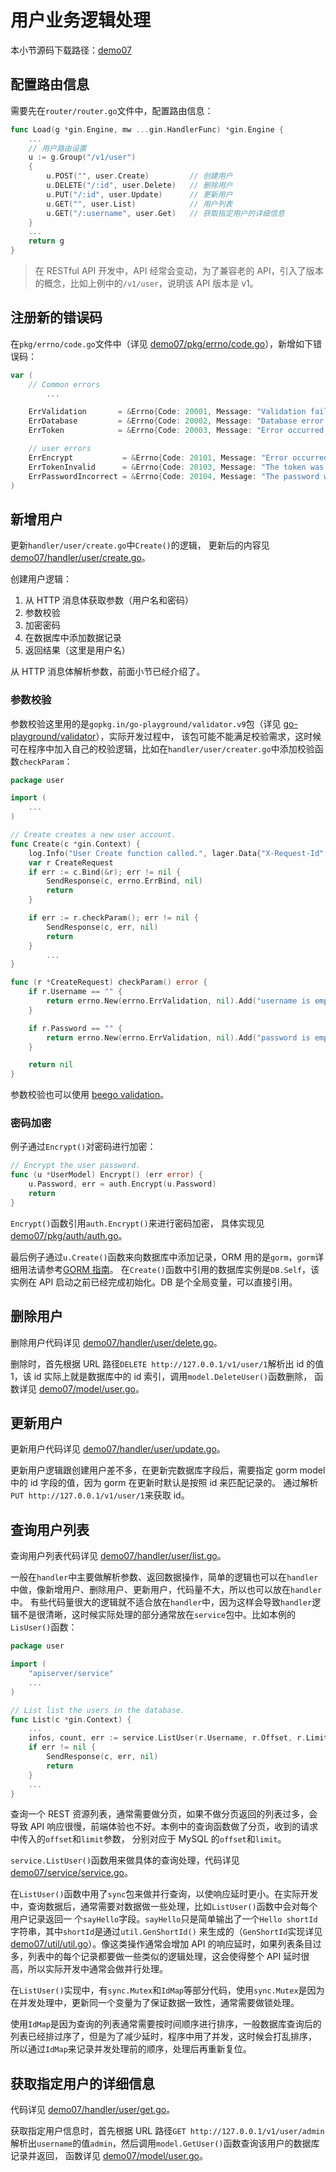 # 用户业务逻辑处理
本小节源码下载路径：[demo07](https://github.com/lexkong/apiserver_demos/tree/master/demo07)

## 配置路由信息
需要先在`router/router.go`文件中，配置路由信息：
```go
func Load(g *gin.Engine, mw ...gin.HandlerFunc) *gin.Engine {
    ...
	// 用户路由设置
	u := g.Group("/v1/user")
	{
		u.POST("", user.Create)         // 创建用户
		u.DELETE("/:id", user.Delete)   // 删除用户
		u.PUT("/:id", user.Update)      // 更新用户
		u.GET("", user.List)            // 用户列表
		u.GET("/:username", user.Get)   // 获取指定用户的详细信息
	}
    ...
	return g
}
```

> 在 RESTful API 开发中，API 经常会变动，为了兼容老的 API，引入了版本的概念，比如上例中的`/v1/user`，说明该 API 版本是 v1。

## 注册新的错误码
在`pkg/errno/code.go`文件中（详见 [demo07/pkg/errno/code.go](https://github.com/lexkong/apiserver_demos/blob/master/demo07/pkg/errno/code.go)），新增如下错误码：
```go
var (
	// Common errors
        ...

	ErrValidation       = &Errno{Code: 20001, Message: "Validation failed."}
	ErrDatabase         = &Errno{Code: 20002, Message: "Database error."}
	ErrToken            = &Errno{Code: 20003, Message: "Error occurred while signing the JSON web token."}

	// user errors
	ErrEncrypt           = &Errno{Code: 20101, Message: "Error occurred while encrypting the user password."}
	ErrTokenInvalid      = &Errno{Code: 20103, Message: "The token was invalid."}
	ErrPasswordIncorrect = &Errno{Code: 20104, Message: "The password was incorrect."}
)
```

## 新增用户
更新`handler/user/create.go`中`Create()`的逻辑，
更新后的内容见 [demo07/handler/user/create.go](https://github.com/lexkong/apiserver_demos/blob/master/demo07/handler/user/create.go)。

创建用户逻辑：
1. 从 HTTP 消息体获取参数（用户名和密码）
2. 参数校验
3. 加密密码
4. 在数据库中添加数据记录
5. 返回结果（这里是用户名）

从 HTTP 消息体解析参数，前面小节已经介绍了。

### 参数校验
参数校验这里用的是`gopkg.in/go-playground/validator.v9`包（详见 [go-playground/validator](https://github.com/go-playground/validator)），实际开发过程中，
该包可能不能满足校验需求，这时候可在程序中加入自己的校验逻辑，比如在`handler/user/creater.go`中添加校验函数`checkParam`：
```go
package user

import (
    ...
)

// Create creates a new user account.
func Create(c *gin.Context) {
	log.Info("User Create function called.", lager.Data{"X-Request-Id": util.GetReqID(c)})
	var r CreateRequest
	if err := c.Bind(&r); err != nil {
		SendResponse(c, errno.ErrBind, nil)
		return
	}

	if err := r.checkParam(); err != nil {
		SendResponse(c, err, nil)
		return
	}
        ...
}

func (r *CreateRequest) checkParam() error {
	if r.Username == "" {
		return errno.New(errno.ErrValidation, nil).Add("username is empty.")
	}

	if r.Password == "" {
		return errno.New(errno.ErrValidation, nil).Add("password is empty.")
	}

	return nil
}
```
参数校验也可以使用 [beego validation](https://beego.me/docs/mvc/controller/validation.md)。

### 密码加密
例子通过`Encrypt()`对密码进行加密：
```go
// Encrypt the user password.
func (u *UserModel) Encrypt() (err error) {
    u.Password, err = auth.Encrypt(u.Password)
    return
}
```
`Encrypt()`函数引用`auth.Encrypt()`来进行密码加密，
具体实现见 [demo07/pkg/auth/auth.go](https://github.com/lexkong/apiserver_demos/blob/master/demo07/pkg/auth/auth.go)。

最后例子通过`u.Create()`函数来向数据库中添加记录，ORM 用的是`gorm`，`gorm`详细用法请参考[GORM 指南](http://gorm.io/)。
在`Create()`函数中引用的数据库实例是`DB.Self`，该实例在 API 启动之前已经完成初始化。DB 是个全局变量，可以直接引用。

## 删除用户
删除用户代码详见 [demo07/handler/user/delete.go](https://github.com/lexkong/apiserver_demos/blob/master/demo07/handler/user/delete.go)。

删除时，首先根据 URL 路径`DELETE http://127.0.0.1/v1/user/1`解析出 id 的值 1，该 id 实际上就是数据库中的 id 索引，调用`model.DeleteUser()`函数删除，
函数详见 [demo07/model/user.go](https://github.com/lexkong/apiserver_demos/blob/master/demo07/model/user.go)。

## 更新用户
更新用户代码详见 [demo07/handler/user/update.go](https://github.com/lexkong/apiserver_demos/blob/master/demo07/handler/user/update.go)。

更新用户逻辑跟创建用户差不多，在更新完数据库字段后，需要指定 gorm model 中的 id 字段的值，因为 gorm 在更新时默认是按照 id 来匹配记录的。
通过解析 `PUT http://127.0.0.1/v1/user/1`来获取 id。

## 查询用户列表
查询用户列表代码详见 [demo07/handler/user/list.go](https://github.com/lexkong/apiserver_demos/blob/master/demo07/handler/user/list.go)。

一般在`handler`中主要做解析参数、返回数据操作，简单的逻辑也可以在`handler`中做，像新增用户、删除用户、更新用户，代码量不大，所以也可以放在`handler`中。
有些代码量很大的逻辑就不适合放在`handler`中，因为这样会导致`handler`逻辑不是很清晰，这时候实际处理的部分通常放在`service`包中。比如本例的`LisUser()`函数：
```go
package user

import (
    "apiserver/service"
    ...
)

// List list the users in the database.
func List(c *gin.Context) {
    ...
    infos, count, err := service.ListUser(r.Username, r.Offset, r.Limit)
    if err != nil {
        SendResponse(c, err, nil)
        return
    }
    ...
}
```
查询一个 REST 资源列表，通常需要做分页，如果不做分页返回的列表过多，会导致 API 响应很慢，前端体验也不好。本例中的查询函数做了分页，收到的请求中传入的`offset`和`limit`参数，
分别对应于 MySQL 的`offset`和`limit`。

`service.ListUser()`函数用来做具体的查询处理，代码详见 [demo07/service/service.go](https://github.com/lexkong/apiserver_demos/blob/master/demo07/service/service.go)。

在`ListUser()`函数中用了`sync`包来做并行查询，以使响应延时更小。在实际开发中，查询数据后，通常需要对数据做一些处理，比如`ListUser()`函数中会对每个用户记录返回一
个`sayHello`字段。`sayHello`只是简单输出了一个`Hello shortId`字符串，其中`shortId`是通过`util.GenShortId()`
来生成的（`GenShortId`实现详见 [demo07/util/util.go](https://github.com/lexkong/apiserver_demos/blob/master/demo07/util/util.go)）。像这类操作通常会增加 API
的响应延时，如果列表条目过多，列表中的每个记录都要做一些类似的逻辑处理，这会使得整个 API 延时很高，所以实际开发中通常会做并行处理。

在`ListUser()`实现中，有`sync.Mutex`和`IdMap`等部分代码，使用`sync.Mutex`是因为在并发处理中，更新同一个变量为了保证数据一致性，通常需要做锁处理。

使用`IdMap`是因为查询的列表通常需要按时间顺序进行排序，一般数据库查询后的列表已经排过序了，但是为了减少延时，程序中用了并发，这时候会打乱排序，
所以通过`IdMap`来记录并发处理前的顺序，处理后再重新复位。

## 获取指定用户的详细信息
代码详见 [demo07/handler/user/get.go](https://github.com/lexkong/apiserver_demos/blob/master/demo07/handler/user/get.go)。

获取指定用户信息时，首先根据 URL 路径`GET http://127.0.0.1/v1/user/admin`解析出`username`的值`admin`，然后调用`model.GetUser()`函数查询该用户的数据库记录并返回，
函数详见 [demo07/model/user.go](https://github.com/lexkong/apiserver_demos/blob/master/demo07/model/user.go)。



